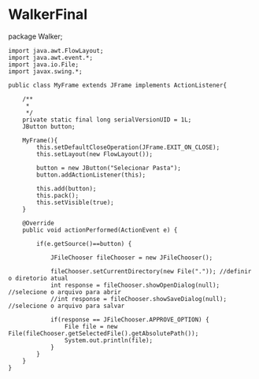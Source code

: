 # WalkerFinal

package Walker;



	
	import java.awt.FlowLayout;
	import java.awt.event.*;
	import java.io.File;
	import javax.swing.*;

	public class MyFrame extends JFrame implements ActionListener{

		/**
		 * 
		 */
		private static final long serialVersionUID = 1L;
		JButton button;
		
		MyFrame(){		
			this.setDefaultCloseOperation(JFrame.EXIT_ON_CLOSE);
			this.setLayout(new FlowLayout());
			
			button = new JButton("Selecionar Pasta");
			button.addActionListener(this);
			
			this.add(button);
			this.pack();
			this.setVisible(true);
		}
		
		@Override
		public void actionPerformed(ActionEvent e) {
			
			if(e.getSource()==button) {
				
				JFileChooser fileChooser = new JFileChooser();
				
				fileChooser.setCurrentDirectory(new File(".")); //definir o diretorio atual
				int response = fileChooser.showOpenDialog(null); //selecione o arquivo para abrir
				//int response = fileChooser.showSaveDialog(null); //selecione o arquivo para salvar
				
				if(response == JFileChooser.APPROVE_OPTION) {
					File file = new File(fileChooser.getSelectedFile().getAbsolutePath());
					System.out.println(file);
				}
			}
		}
	}
